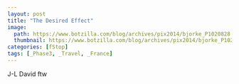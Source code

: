 ```yaml
---
layout: post
title: "The Desired Effect"
image:
  path: https://www.botzilla.com/blog/archives/pix2014/bjorke_P1020828.jpg
  thumbnail: https://www.botzilla.com/blog/archives/pix2014/bjorke_P1020828.jpg
categories: [fStop]
tags: [_Phase3, _Travel, _France]
---
```




J-L David ftw
